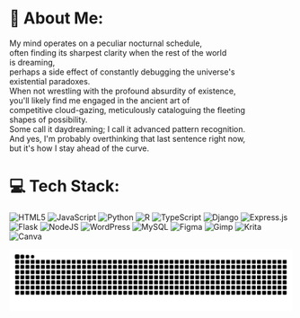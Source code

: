 # 💫 About Me:
My mind operates on a peculiar nocturnal schedule,<br>often finding its sharpest clarity when the rest of the world<br> is dreaming,<br> perhaps a side effect of constantly debugging the universe's<br> existential paradoxes. <br>When not wrestling with the profound absurdity of existence,<br>you'll likely find me engaged in the ancient art of<br>competitive cloud-gazing, meticulously cataloguing the fleeting <br>shapes of possibility. <br>Some call it daydreaming; I call it advanced pattern recognition. <br>And yes, I'm probably overthinking that last sentence right now, <br>but it's how I stay ahead of the curve.


# 💻 Tech Stack:
![HTML5](https://img.shields.io/badge/html5-%23E34F26.svg?style=plastic&logo=html5&logoColor=white) ![JavaScript](https://img.shields.io/badge/javascript-%23323330.svg?style=plastic&logo=javascript&logoColor=%23F7DF1E) ![Python](https://img.shields.io/badge/python-3670A0?style=plastic&logo=python&logoColor=ffdd54) ![R](https://img.shields.io/badge/r-%23276DC3.svg?style=plastic&logo=r&logoColor=white) ![TypeScript](https://img.shields.io/badge/typescript-%23007ACC.svg?style=plastic&logo=typescript&logoColor=white) ![Django](https://img.shields.io/badge/django-%23092E20.svg?style=plastic&logo=django&logoColor=white) ![Express.js](https://img.shields.io/badge/express.js-%23404d59.svg?style=plastic&logo=express&logoColor=%2361DAFB) ![Flask](https://img.shields.io/badge/flask-%23000.svg?style=plastic&logo=flask&logoColor=white) ![NodeJS](https://img.shields.io/badge/node.js-6DA55F?style=plastic&logo=node.js&logoColor=white) ![WordPress](https://img.shields.io/badge/WordPress-%23117AC9.svg?style=plastic&logo=WordPress&logoColor=white) ![MySQL](https://img.shields.io/badge/mysql-4479A1.svg?style=plastic&logo=mysql&logoColor=white) ![Figma](https://img.shields.io/badge/figma-%23F24E1E.svg?style=plastic&logo=figma&logoColor=white) ![Gimp](https://img.shields.io/badge/Gimp-657D8B?style=plastic&logo=gimp&logoColor=FFFFFF) ![Krita](https://img.shields.io/badge/Krita-203759?style=plastic&logo=krita&logoColor=EEF37B) ![Canva](https://img.shields.io/badge/Canva-%2300C4CC.svg?style=plastic&logo=Canva&logoColor=white)

<picture>
  <source media="(prefers-color-scheme: dark)" srcset="https://raw.githubusercontent.com/3dmond/3dmond/output/github-snake-dark.svg" />
  <source media="(prefers-color-scheme: light)" srcset="https://raw.githubusercontent.com/3dmond/3dmond/output/github-snake.svg" />
  <img alt="github-snake" src="https://raw.githubusercontent.com/3dmond/3dmond/output/github-snake.svg" />
</picture>
